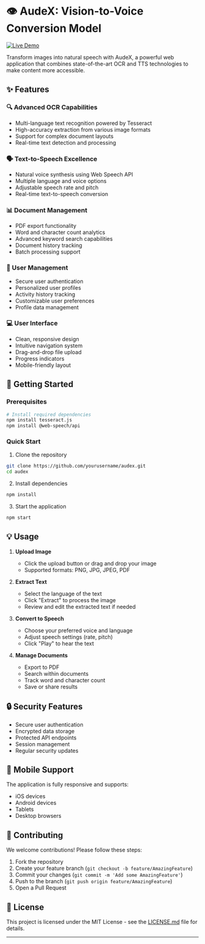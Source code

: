 # 👁️ AudeX: Vision-to-Voice Conversion Model

[![Live Demo](https://img.shields.io/badge/Live%20Demo-Visit%20Website-brightgreen.svg)](https://aumkeshchaudhary.github.io/AudeX_web/)

Transform images into natural speech with AudeX, a powerful web application that combines state-of-the-art OCR and TTS technologies to make content more accessible.

## ✨ Features

### 🔍 Advanced OCR Capabilities
- Multi-language text recognition powered by Tesseract
- High-accuracy extraction from various image formats
- Support for complex document layouts
- Real-time text detection and processing

### 🗣️ Text-to-Speech Excellence
- Natural voice synthesis using Web Speech API
- Multiple language and voice options
- Adjustable speech rate and pitch
- Real-time text-to-speech conversion

### 📊 Document Management
- PDF export functionality
- Word and character count analytics
- Advanced keyword search capabilities
- Document history tracking
- Batch processing support

### 👤 User Management
- Secure user authentication
- Personalized user profiles
- Activity history tracking
- Customizable user preferences
- Profile data management

### 💻 User Interface
- Clean, responsive design
- Intuitive navigation system
- Drag-and-drop file upload
- Progress indicators
- Mobile-friendly layout

## 🚀 Getting Started

### Prerequisites
```bash
# Install required dependencies
npm install tesseract.js
npm install @web-speech/api
```

### Quick Start
1. Clone the repository
```bash
git clone https://github.com/yourusername/audex.git
cd audex
```

2. Install dependencies
```bash
npm install
```

3. Start the application
```bash
npm start
```

## 💡 Usage

1. **Upload Image**
   - Click the upload button or drag and drop your image
   - Supported formats: PNG, JPG, JPEG, PDF

2. **Extract Text**
   - Select the language of the text
   - Click "Extract" to process the image
   - Review and edit the extracted text if needed

3. **Convert to Speech**
   - Choose your preferred voice and language
   - Adjust speech settings (rate, pitch)
   - Click "Play" to hear the text

4. **Manage Documents**
   - Export to PDF
   - Search within documents
   - Track word and character count
   - Save or share results



## 🔒 Security Features

- Secure user authentication
- Encrypted data storage
- Protected API endpoints
- Session management
- Regular security updates

## 📱 Mobile Support

The application is fully responsive and supports:
- iOS devices
- Android devices
- Tablets
- Desktop browsers

## 🤝 Contributing

We welcome contributions! Please follow these steps:

1. Fork the repository
2. Create your feature branch (`git checkout -b feature/AmazingFeature`)
3. Commit your changes (`git commit -m 'Add some AmazingFeature'`)
4. Push to the branch (`git push origin feature/AmazingFeature`)
5. Open a Pull Request


## 📄 License

This project is licensed under the MIT License - see the [LICENSE.md](LICENSE.md) file for details.

---
